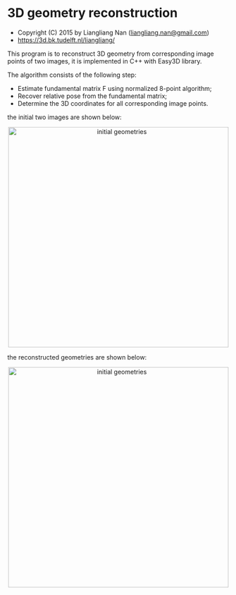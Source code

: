 # 3D geometry reconstruction

 * Copyright (C) 2015 by Liangliang Nan (liangliang.nan@gmail.com)
 * https://3d.bk.tudelft.nl/liangliang/

This program is to reconstruct 3D geometry from corresponding image points of two images, it is implemented in C++ with Easy3D library.

The algorithm consists of the following step:
* Estimate fundamental matrix F using normalized 8-point algorithm;
* Recover relative pose from the fundamental matrix;
* Determine the 3D coordinates for all corresponding image points.

the initial two images are shown below:

<div align=center>  <img src="https://user-images.githubusercontent.com/75926656/169708252-38e2ea27-4da8-4c6b-a6ee-b03986d97a92.png" width = "500" alt="initial geometries" align=center/> </div>

the reconstructed geometries are shown below:

<div align=center>  <img src="https://user-images.githubusercontent.com/75926656/169708254-3554622f-dc41-42a6-974b-4f1930819d41.png" width = "500" alt="initial geometries" align=center/> </div>
